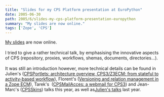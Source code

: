 ```yaml
---
title: "Slides for my CPS Platform presentation at EuroPython"
date: 2005-06-30
path: 2005/6/slides-my-cps-platform-presentation-europython
summary: "My slides are now online."
tags: ['Zope', 'CPS']
---
```


<a href="http://www.nuxeo.com/publications/slides/cps-plateform-an-open/downloadFile/file/cps-ep2005-5.pdf">
 My slides</a> are now online.<br><br> 
  I tried to give a rather technical talk, by emphasising the innovative 
 aspects of CPS (repository, proxies, workflows, shemas, documents, 
 directories...).<br><br> 
  It was still an introduction however, more technical details can be found 
 in Julien's (<a href="http://www.nuxeo.com/publications/slides/cpsportlets-architecture/downloadFile/file/ep2005_cpsportlets_arch_overview.pdf">CPSPortlets: architecture overview</a>,<a href="http://www.nuxeo.com/publications/slides/cps3-z3ecm-from-stateful/downloadFile/file/ep2005_workflow_from_stateful_to_activity.pdf">
 CPS3/Z3ECM: from stateful to activity-based workflow</a>), Florent's (<a href="http://www.nuxeo.com/publications/slides/versioning-and-relation/downloadFile/file/versioning-ep-2005.pdf">Versioning and relation management in a Zope ECM</a>), Tarek's&#160; (<a href="http://www.nuxeo.com/publications/slides/cpsmailaccess-webmail/downloadFile/file/cpsmailaccess.pdf">CPSMailAcces: a webmail for CPS3</a>) and Jean-Marc's (<a href="http://www.medic.chalmers.se/%7Ejmo/CPS/cpsskins-ep2005.pdf">CPSSkins</a>) talks this year, as 
 well as<a href="http://www.zope.org/Members/nuxeo/news/ep2004-slides/">Julien's
 talks</a> last year. 

